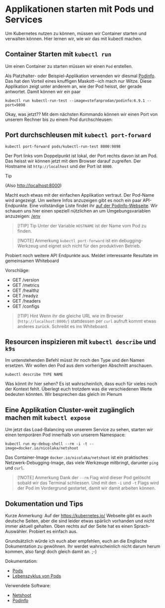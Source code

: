 # Applikationen starten mit Pods und Services

Um Kubernetes nutzen zu können, müssen wir Container starten und verwalten können. Hier lernen wir, wie wir das mit kubectl machen.

## Container Starten mit `kubectl run`

Um einen Container zu starten müssen wir einen `Pod` erstellen. 

Als Platzhalter- oder Beispiel-Applikation verwenden wir diesmal [Podinfo](https://github.com/stefanprodan/podinfo). Das hat den Vorteil eines knuffigen Maskott--ich mach nur Witze. Diese Applikation zeigt unter anderem an, wie der Pod heisst, der gerade antwortet. Damit können wir ein paar 

```shell
kubectl run kubectl-run-test --image=stefanprodan/podinfo:6.9.1 --port=9898
```

Okay, was jetzt?? Mit dem nächsten Kommando können wir einen Port von unserem Rechner bis zu einem Pod durchschleusen:

## Port durchschleusen mit `kubectl port-forward`

```shell
kubectl port-forward pods/kubectl-run-test 8000:9898
```

Der Port links vom Doppelpunkt ist lokal, der Port rechts davon ist am Pod. Das heisst wir können jetzt mit dem Browser darauf zugreifen. Der Hostname ist `http://localhost` und der Port ist `8000`. 

> [!TIP]
> (Also [http://localhost:8000](http://localhost:8000))

Macht euch etwas mit der einfachen Applikation vertraut. Der Pod-Name wird angezeigt. Um weitere Infos anzuzeigen gibt es noch ein paar API-Endpunkte. Eine vollständige Liste findet ihr [auf der Podinfo-Webseite](https://github.com/stefanprodan/podinfo). Wir schauen uns hier einen speziell nützlichen an um Umgebungsvariablen anzuzeigen: [/env](http://localhost:8000/env)

> [!TIP] Tip
> Unter der Variable `HOSTNAME` ist der Name vom Pod zu finden.

> [!NOTE] Anmerkung
> `kubectl port-forward` ist ein debugging-Werkzeug und eignet sich nicht für den produktiven Betrieb.

Probiert noch weitere API Endpunkte aus. Meldet interessante Resultate im gemeinsamen Whiteboard

Vorschläge:
- GET /version
- GET /metrics
- GET /healthz
- GET /readyz
- GET /headers
- GET /configs

> [!TIP] Hint
> Wenn ihr die gleiche URL wie im Browser (`http://localhost:8000/`) stattdessen per `curl` aufruft kommt etwas anderes zurück. Schreibt es ins Whiteboard.

## Resourcen inspizieren mit `kubectl describe` und `k9s`

Im untenstehenden Befehl müsst ihr noch den Type und den Namen ersetzen. Wir wollen den Pod aus dem vorherigen Abschnitt anschauen. 

```shell
kubectl describe TYPE NAME
```

Was könnt ihr hier sehen? Es ist wahrscheinlich, dass euch für vieles noch der Kontext fehlt. Überlegt euch trotzdem was die verschiedenen Werte bedeuten könnten. Wir besprechen das gleich im Plenum

## Eine Applikation Cluster-weit zugänglich machen mit `kubectl expose`




Um jetzt das Load-Balancing von unserem Service zu sehen, starten wir einen temporären Pod innerhalb von unserem Namespace:

```shell
kubectl run my-debug-shell --rm -i -t --image=docker.io/nicolaka/netshoot
```

Das Container-Image `docker.io/nicolaka/netshoot` ist ein praktisches Netzwerk-Debugging-Image, das viele Werkzeuge mitbringt, darunter `ping` und `curl`. 

> [!NOTE] Anmerkung
> Dank der `--rm` Flag wird dieser Pod gelöscht sobald wir das Terminal schliessen. Und mit den `-i` und `-t` Flags wird der Pod im Vordergrund gestartet, damit wir damit arbeiten können.


## Dokumentation und Tips

Kurze Anmerkung: Auf der https://kubernetes.io/ Webseite gibt es auch deutsche Seiten, aber die sind leider etwas spärlich vorhanden und nicht immer aktuell gehalten. Oben rechts auf der Seite hat es einen Sprach-Auswähler. Probiert es einfach aus.

Grundsätzlich würde ich euch aber empfehlen, euch an die Englische Dokumentation zu gewöhnen. Ihr werdet wahrscheinlich nicht darum herum kommen, also fangt doch gleich damit an. ;-)

Dokumentation:
- [Pods](https://kubernetes.io/docs/concepts/workloads/pods/)
- [Lebenszyklus von Pods](https://kubernetes.io/docs/concepts/workloads/pods/pod-lifecycle/)

Verwendete Software:
- [Netshoot](https://github.com/nicolaka/netshoot)
- [Podinfo](https://github.com/stefanprodan/podinfo)
